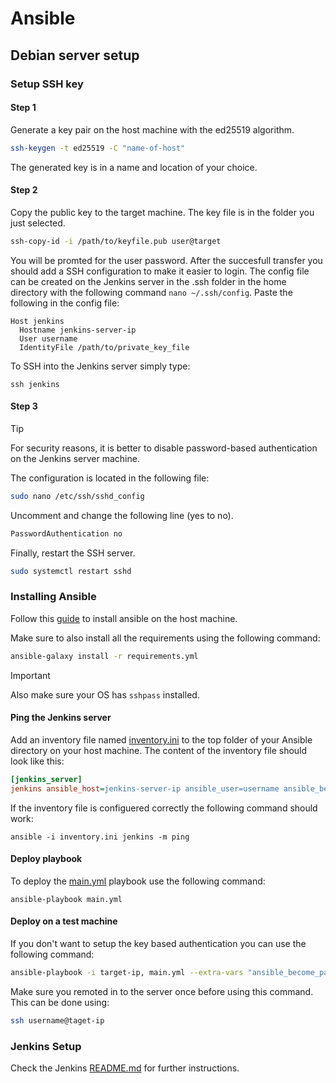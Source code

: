# Ansible

## Debian server setup

### Setup SSH key

#### Step 1

Generate a key pair on the host machine with the ed25519 algorithm.

```zsh
ssh-keygen -t ed25519 -C "name-of-host"
```

The generated key is in a name and location of your choice.

#### Step 2

Copy the public key to the target machine. The key file is in the folder you just selected.

```zsh
ssh-copy-id -i /path/to/keyfile.pub user@target
```

You will be promted for the user password. After the succesfull transfer you should add a SSH configuration to make it easier to login. The config file can be created on the Jenkins server in the .ssh folder in the home directory with the following command `nano ~/.ssh/config`. Paste the following in the config file:

```
Host jenkins
  Hostname jenkins-server-ip
  User username
  IdentityFile /path/to/private_key_file
```

To SSH into the Jenkins server simply type:

```
ssh jenkins
```

#### Step 3

> [!TIP]
> For security reasons, it is better to disable password-based authentication on the Jenkins server  machine.

The configuration is located in the following file:

```zsh
sudo nano /etc/ssh/sshd_config
```

Uncomment and change the following line (yes to no).

```zsh
PasswordAuthentication no
```

Finally, restart the SSH server.

```zsh
sudo systemctl restart sshd
```

### Installing Ansible

Follow this [guide](https://docs.ansible.com/ansible/latest/installation_guide/intro_installation.html) to install ansible on the host machine.

Make sure to also install all the requirements using the following command:

```zsh
ansible-galaxy install -r requirements.yml
```

> [!IMPORTANT]
> Also make sure your OS has `sshpass` installed.

#### Ping the Jenkins server

Add an inventory file named [inventory.ini](inventory.ini) to the top folder of your Ansible directory on your host machine. The content of the inventory file should look like this:

```ini
[jenkins_server]
jenkins ansible_host=jenkins-server-ip ansible_user=username ansible_become_password=sudo-password ansible_private_key_file=/path/to/private_key_file
```

If the inventory file is configuered correctly the following command should work:

```
ansible -i inventory.ini jenkins -m ping
```

#### Deploy playbook

To deploy the [main.yml](main.yml) playbook use the following command:

```
ansible-playbook main.yml
```

#### Deploy on a test machine

If you don't want to setup the key based authentication you can use the following command:

```zsh
ansible-playbook -i target-ip, main.yml --extra-vars "ansible_become_password=sudo_password ansible_ssh_password=ssh_password"
```

Make sure you remoted in to the server once before using this command. This can be done using:

```zsh
ssh username@taget-ip
```

### Jenkins Setup

Check the Jenkins [README.md](files/docker-compose/jenkins/README.md) for further instructions.
